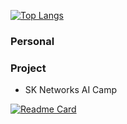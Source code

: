 [![Top Langs](https://github-readme-stats.vercel.app/api/top-langs/?username=urim02&layout=compact&theme=dark)](https://github.com/urim02/github-readme-stats)

### Personal


### Project
- SK Networks AI Camp

[![Readme Card](https://github-readme-stats.vercel.app/api/pin/?username=SKNETWORKS-FAMILY-AICAMP&repo=SKN04-FINAL-2Team&theme=dark)]([https://github.com/SKNETWORKS-FAMILY-AICAMP/SKN04-FINAL-2Team])
